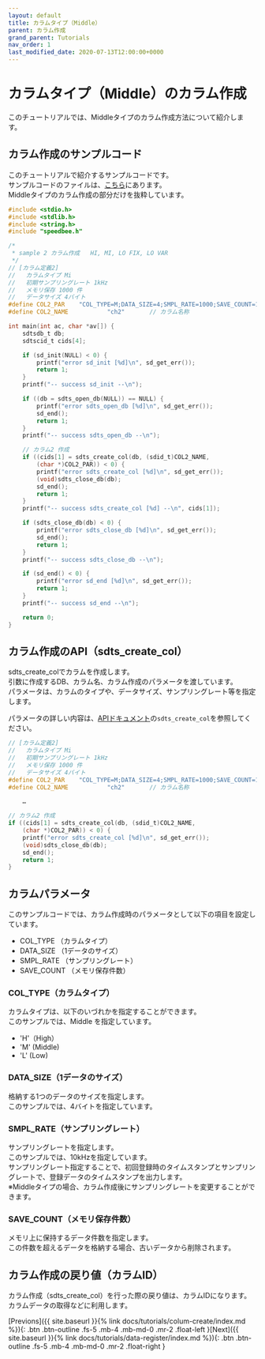 ```yaml
---
layout: default
title: カラムタイプ（Middle）
parent: カラム作成
grand_parent: Tutorials
nav_order: 1
last_modified_date: 2020-07-13T12:00:00+0000
---
```


# カラムタイプ（Middle）のカラム作成

このチュートリアルでは、Middleタイプのカラム作成方法について紹介します。<br>

## カラム作成のサンプルコード

このチュートリアルで紹介するサンプルコードです。<br>
サンプルコードのファイルは、[こちら](https://github.com/saltyster/speedbee-ts/blob/main/samples/src/sample2.c)にあります。<br>
Middleタイプのカラム作成の部分だけを抜粋しています。<br>

```c
#include <stdio.h>
#include <stdlib.h>
#include <string.h>
#include "speedbee.h"

/*
 * sample 2 カラム作成   HI, MI, LO FIX, LO VAR
 */
// [カラム定義2]
//   カラムタイプ Mi
//   初期サンプリングレート 1kHz
//   メモリ保存 1000 件
//   データサイズ 4バイト
#define COL2_PAR	"COL_TYPE=M;DATA_SIZE=4;SMPL_RATE=1000;SAVE_COUNT=1000"
#define COL2_NAME			"ch2"		// カラム名称

int main(int ac, char *av[]) {
	sdtsdb_t db;
	sdtscid_t cids[4];

	if (sd_init(NULL) < 0) {
		printf("error sd_init [%d]\n", sd_get_err());
		return 1;
	}
	printf("-- success sd_init --\n");

	if ((db = sdts_open_db(NULL)) == NULL) {
		printf("error sdts_open_db [%d]\n", sd_get_err());
		sd_end();
		return 1;
	}
	printf("-- success sdts_open_db --\n");

	// カラム2 作成
	if ((cids[1] = sdts_create_col(db, (sdid_t)COL2_NAME,
		(char *)COL2_PAR)) < 0) {
		printf("error sdts_create_col [%d]\n", sd_get_err());
		(void)sdts_close_db(db);
		sd_end();
		return 1;
	}
	printf("-- success sdts_create_col [%d] --\n", cids[1]);

	if (sdts_close_db(db) < 0) {
		printf("error sdts_close_db [%d]\n", sd_get_err());
		sd_end();
		return 1;
	}
	printf("-- success sdts_close_db --\n");

	if (sd_end() < 0) {
		printf("error sd_end [%d]\n", sd_get_err());
		return 1;
	}
	printf("-- success sd_end --\n");

	return 0;
}
```

## カラム作成のAPI（sdts_create_col）

sdts_create_colでカラムを作成します。<br>
引数に作成するDB、カラム名、カラム作成のパラメータを渡しています。<br>
パラメータは、カラムのタイプや、データサイズ、サンプリングレート等を指定します。<br>

パラメータの詳しい内容は、[APIドキュメント](https://github.com/saltyster/speedbee-ts/blob/main/doc/SDTS_API_20200707.pdf)の`sdts_create_col`を参照してください。

```c
// [カラム定義2]
//   カラムタイプ Mi
//   初期サンプリングレート 1kHz
//   メモリ保存 1000 件
//   データサイズ 4バイト
#define COL2_PAR	"COL_TYPE=M;DATA_SIZE=4;SMPL_RATE=1000;SAVE_COUNT=1000"
#define COL2_NAME			"ch2"		// カラム名称

    …

// カラム2 作成
if ((cids[1] = sdts_create_col(db, (sdid_t)COL2_NAME,
    (char *)COL2_PAR)) < 0) {
    printf("error sdts_create_col [%d]\n", sd_get_err());
    (void)sdts_close_db(db);
    sd_end();
    return 1;
}
```

## カラムパラメータ

このサンプルコードでは、カラム作成時のパラメータとして以下の項目を設定しています。<br>

- COL_TYPE （カラムタイプ）
- DATA_SIZE （1データのサイズ）
- SMPL_RATE （サンプリングレート）
- SAVE_COUNT （メモリ保存件数）

### COL_TYPE（カラムタイプ）

カラムタイプは、以下のいづれかを指定することができます。<br>
このサンプルでは、Middle を指定しています。<br>

- 'H'（High）
- 'M' (Middle)
- 'L' (Low)

### DATA_SIZE（1データのサイズ）

格納する1つのデータのサイズを指定します。<br>
このサンプルでは、4バイトを指定しています。<br>

### SMPL_RATE（サンプリングレート）

サンプリングレートを指定します。<br>
このサンプルでは、10kHzを指定しています。<br>
サンプリングレート指定することで、初回登録時のタイムスタンプとサンプリングレートで、登録データのタイムスタンプを出力します。<br>
※Middleタイプの場合、カラム作成後にサンプリングレートを変更することができます。

### SAVE_COUNT（メモリ保存件数）

メモリ上に保持するデータ件数を指定します。<br>
この件数を超えるデータを格納する場合、古いデータから削除されます。<br>

## カラム作成の戻り値（カラムID）

カラム作成（sdts_create_col）を行った際の戻り値は、カラムIDになります。<br>
カラムデータの取得などに利用します。<br>


[Previons]({{ site.baseurl }}{% link docs/tutorials/colum-create/index.md %}){: .btn .btn-outline .fs-5 .mb-4 .mb-md-0 .mr-2 .float-left }[Next]({{ site.baseurl }}{% link docs/tutorials/data-register/index.md %}){: .btn .btn-outline .fs-5 .mb-4 .mb-md-0 .mr-2 .float-right }<br>